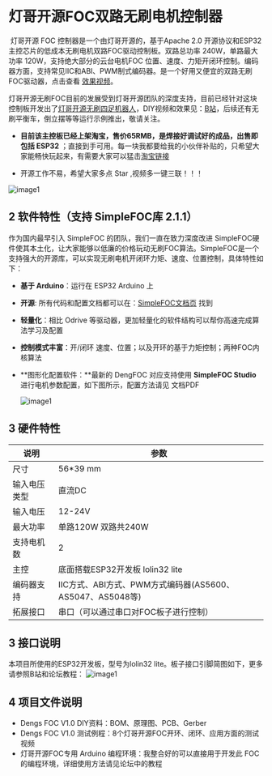 # 灯哥开源FOC双路无刷电机控制器

​     灯哥开源 FOC 控制器是一个由灯哥开源的，基于Apache 2.0 开源协议和ESP32主控芯片的低成本无刷电机双路FOC驱动控制板。双路总功率 240W，单路最大功率 120W，支持绝大部分的云台电机FOC 位置、速度、力矩开闭环控制。编码器方面，支持常见IIC和ABI、PWM制式编码器。是一个好用又便宜的双路无刷FOC驱动器，点击查看 [效果视频](https://www.bilibili.com/video/BV1Hz4y127FL/)。

​     灯哥开源无刷FOC目前的发展受到灯哥开源团队的深度支持，目前已经针对这块控制板开发出了[灯哥开源无刷四足机器人](https://github.com/ToanTech/py-apple-bldc-quadruped-robot)，DIY视频和效果见：[B站](https://www.bilibili.com/video/BV1kV411i76z/)，后续还有无刷平衡车，倒立摆等等运行示例推出，敬请关注。

* **目前该主控板已经上架淘宝，售价65RMB，是焊接好调试好的成品，出售即包括 ESP32** ；直接到手可用。每一块我都要给我的小伙伴补贴的，只希望大家能畅快玩起来，有需要大家可以猛击[淘宝链接](https://item.taobao.com/item.htm?spm=a230r.1.14.9.34c9688aRXg2O6&id=638363654504&ns=1&abbucket=20#detail)

* 开源工作不易，希望大家多点 Star ,视频多一键三联！！！

![image1](https://github.com/ToanTech/Deng-s-foc-controller/blob/main/pic/PAFOC_front.jpg)

## 2 软件特性（支持 SimpleFOC库 2.1.1）

  作为国内最早引入 SimpleFOC 的团队，我们一直在致力深度改进 SimpleFOC硬件使其本土化，让大家能够以低廉的价格玩动无刷FOC算法。SimpleFOC是一个支持强大的开源库，可以实现无刷电机开闭环力矩、速度、位置控制，具体特性如下：

- **基于 Arduino**：运行在 ESP32 Arduino 上

- **开源**: 所有代码和配置文档都可以在：[SimpleFOC文档页](https://docs.simplefoc.com/) 找到

- **轻量化**：相比 Odrive 等驱动器，更加轻量化的软件结构可以帮你高速完成算法学习及配置

- **控制模式丰富**：开/闭环 速度、位置；以及开环的基于力矩控制；两种FOC内核算法

- **图形化配置软件：**最新的 DengFOC 对应支持使用 **SimpleFOC Studio** 进行电机参数配置，如下图所示，配置方法请见 文档PDF

  ![image1](https://github.com/ToanTech/Deng-s-foc-controller/blob/main/pic/SimpleFOC_Studio.gif)

## 3 硬件特性

| 说明         | 参数                                                      |
| ------------ | --------------------------------------------------------- |
| 尺寸         | 56*39 mm                                                  |
| 输入电压类型 | 直流DC                                                    |
| 输入电压     | 12-24V                                                    |
| 最大功率     | 单路120W 双路共240W                                       |
| 支持电机数   | 2                                                         |
| 主控         | 底面搭载ESP32开发板 lolin32 lite                          |
| 编码器支持   | IIC方式、ABI方式、PWM方式编码器(AS5600、AS5047、AS5048等) |
| 拓展接口     | 串口（可以通过串口对FOC板子进行控制）                     |

## 3 接口说明

本项目所使用的ESP32开发板，型号为lolin32 lite。板子接口引脚简图如下，更多请参照B站和论坛教程：
![image1](https://github.com/ToanTech/Deng-s-foc-controller/blob/main/pic/pafoc_interface.jpg)

## 4 项目文件说明

* Dengs FOC V1.0 DIY资料：BOM、原理图、PCB、Gerber
* Dengs FOC V1.0 测试例程：8个灯哥开源FOC开环、闭环、应用方面的测试视频
* 灯哥开源FOC专用 Arduino 编程环境：我整合好的可以直接用于开发此 FOC 的编程环境，详细使用方法请见论坛中的教程
